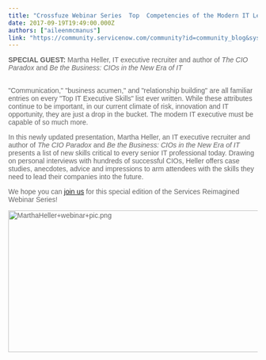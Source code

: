 ```yaml
---
title: "Crossfuze Webinar Series  Top  Competencies of the Modern IT Leader with Martha Heller"
date: 2017-09-19T19:49:00.000Z
authors: ["aileenmcmanus"]
link: "https://community.servicenow.com/community?id=community_blog&sys_id=b35d2a29dbd0dbc01dcaf3231f961951"
---
```

<p style="font-family: arial, sans-serif; color: #666666;"><strong style="font-style: inherit; font-family: inherit;">SPECIAL GUEST:</strong> Martha Heller, IT executive recruiter and author of <em style="font-weight: inherit; font-family: inherit;">The CIO Paradox</em> and <em style="font-weight: inherit; font-family: inherit;">Be the Business: CIOs in the New Era of IT</em></p><p style="font-family: arial, sans-serif; color: #666666;"><br/>"Communication," "business acumen," and "relationship building" are all familiar entries on every "Top IT Executive Skills" list ever written. While these attributes continue to be important, in our current climate of risk, innovation and IT opportunity, they are just a drop in the bucket. The modern IT executive must be capable of so much more.</p><p></p><p style="font-family: arial, sans-serif; color: #666666;">In this newly updated presentation, Martha Heller, an IT executive recruiter and author of <em style="font-weight: inherit; font-family: inherit;">The CIO Paradox</em> and <em style="font-weight: inherit; font-family: inherit;">Be the Business: CIOs in the New Era of IT</em> presents a list of new skills critical to every senior IT professional today. Drawing on personal interviews with hundreds of successful CIOs, Heller offers case studies, anecdotes, advice and impressions to arm attendees with the skills they need to lead their companies into the future.</p><p></p><p style="font-family: arial, sans-serif; color: #666666;">We hope you can <a title="ww.crossfuze.com/webinar-series_martha-heller/" href="https://www.crossfuze.com/webinar-series_martha-heller/">join us</a> for this special edition of the Services Reimagined Webinar Series!</p><p style="font-family: arial, sans-serif; color: #666666;"><img  alt="MarthaHeller+webinar+pic.png" class="image-1 jive-image" src="c176ed4adb9c130468c1fb651f9619e6.iix" style="width: 620px; height: 286px;"/></p>